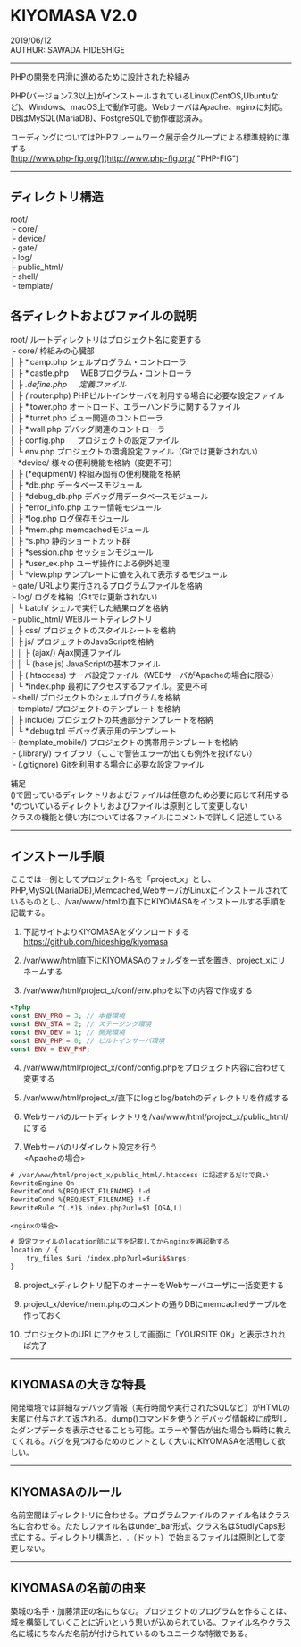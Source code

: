 # KIYOMASA V2.0
2019/06/12  
AUTHUR: SAWADA HIDESHIGE

--------------------------------------------------------------------------------
PHPの開発を円滑に進めるために設計された枠組み

PHP(バージョン7.3以上)がインストールされているLinux(CentOS,Ubuntuなど)、Windows、macOS上で動作可能。WebサーバはApache、nginxに対応。DBはMySQL(MariaDB)、PostgreSQLで動作確認済み。

コーディングについてはPHPフレームワーク展示会グループによる標準規約に準ずる  
[http://www.php-fig.org/](http://www.php-fig.org/ "PHP-FIG")

--------------------------------------------------------------------------------
## ディレクトリ構造

root/  
├ core/  
├ device/  
├ gate/  
├ log/  
├ public_html/  
├ shell/  
└ template/  

## 各ディレクトおよびファイルの説明

root/                  ルートディレクトリはプロジェクト名に変更する  
├ core/               枠組みの心臓部  
│ ├ *.camp.php       シェルプログラム・コントローラ  
│ ├ *.castle.php  　 WEBプログラム・コントローラ  
│ ├ *.define.php  　 定義ファイル  
│ ├ (*.router.php)   PHPビルトインサーバを利用する場合に必要な設定ファイル  
│ ├ *.tower.php      オートロード、エラーハンドラに関するファイル  
│ ├ *.turret.php     ビュー関連のコントローラ  
│ ├ *.wall.php       デバッグ関連のコントローラ  
│ ├ config.php    　 プロジェクトの設定ファイル  
│ └ env.php          プロジェクトの環境設定ファイル（Gitでは更新されない）  
├ *device/            様々の便利機能を格納（変更不可）  
│ ├ (*equipment/)    枠組み固有の便利機能を格納  
│ ├ *db.php          データベースモジュール  
│ ├ *debug_db.php    デバッグ用データベースモジュール  
│ ├ *error_info.php  エラー情報モジュール  
│ ├ *log.php         ログ保存モジュール  
│ ├ *mem.php         memcachedモジュール  
│ ├ *s.php           静的ショートカット群  
│ ├ *session.php     セッションモジュール  
│ ├ *user_ex.php     ユーザ操作による例外処理  
│ └ *view.php        テンプレートに値を入れて表示するモジュール  
├ gate/               URLより実行されるプログラムファイルを格納  
├ log/                ログを格納（Gitでは更新されない）  
│ └ batch/           シェルで実行した結果ログを格納  
├ public_html/        WEBルートディレクトリ  
│ ├ css/             プロジェクトのスタイルシートを格納  
│ ├ js/              プロジェクトのJavaScriptを格納  
│ │ ├ (ajax/)       Ajax関連ファイル  
│ │ └ (base.js)     JavaScriptの基本ファイル  
│ ├ (.htaccess)      サーバ設定ファイル（WEBサーバがApacheの場合に限る）  
│ └ *index.php       最初にアクセスするファイル。変更不可  
├ shell/              プロジェクトのシェルプログラムを格納  
├ template/           プロジェクトのテンプレートを格納  
│ ├ include/         プロジェクトの共通部分テンプレートを格納  
│ └ *.debug.tpl      デバッグ表示用のテンプレート  
├ (template_mobile/)  プロジェクトの携帯用テンプレートを格納  
├ (.library/)         ライブラリ（ここで警告エラーが出ても例外を投げない）  
└ (.gitignore)        Gitを利用する場合に必要な設定ファイル  

補足  
()で囲っているディレクトリおよびファイルは任意のため必要に応じて利用する  
*のついているディレクトリおよびファイルは原則として変更しない  
クラスの機能と使い方については各ファイルにコメントで詳しく記述している  

--------------------------------------------------------------------------------
## インストール手順

ここでは一例としてプロジェクト名を「project_x」とし、PHP,MySQL(MariaDB),Memcached,WebサーバがLinuxにインストールされているものとし、/var/www/htmlの直下にKIYOMASAをインストールする手順を記載する。

1. 下記サイトよりKIYOMASAをダウンロードする  
    https://github.com/hideshige/kiyomasa
 
2. /var/www/html直下にKIYOMASAのフォルダを一式を置き、project_xにリネームする

3. /var/www/html/project_x/conf/env.phpを以下の内容で作成する  
```php
<?php
const ENV_PRO = 3; // 本番環境
const ENV_STA = 2; // ステージング環境  
const ENV_DEV = 1; // 開発環境
const ENV_PHP = 0; // ビルトインサーバ環境
const ENV = ENV_PHP;
```

4. /var/www/html/project_x/conf/config.phpをプロジェクト内容に合わせて変更する

5. /var/www/html/project_x/直下にlogとlog/batchのディレクトリを作成する

6. Webサーバのルートディレクトリを/var/www/html/project_x/public_html/にする

7. Webサーバのリダイレクト設定を行う  
    <Apacheの場合>  
```html
# /var/www/html/project_x/public_html/.htaccess に記述するだけで良い  
RewriteEngine On
RewriteCond %{REQUEST_FILENAME} !-d
RewriteCond %{REQUEST_FILENAME} !-f
RewriteRule ^(.*)$ index.php?url=$1 [QSA,L]
```
    
    <nginxの場合>  
```html
# 設定ファイルのlocation部に以下を記載してからnginxを再起動する
location / {
    try_files $uri /index.php?url=$uri&$args;
}
```

8. project_xディレクトリ配下のオーナーをWebサーバユーザに一括変更する

9. project_x/device/mem.phpのコメントの通りDBにmemcachedテーブルを作っておく

10. プロジェクトのURLにアクセスして画面に「YOURSITE OK」と表示されれば完了

--------------------------------------------------------------------------------
## KIYOMASAの大きな特長

開発環境では詳細なデバッグ情報（実行時間や実行されたSQLなど）がHTMLの末尾に付与されて返される。dump()コマンドを使うとデバッグ情報枠に成型したダンプデータを表示させることも可能。エラーや警告が出た場合も瞬時に教えてくれる。バグを見つけるためのヒントとして大いにKIYOMASAを活用して欲しい。

--------------------------------------------------------------------------------
## KIYOMASAのルール

名前空間はディレクトリに合わせる。プログラムファイルのファイル名はクラス名に合わせる。ただしファイル名はunder_bar形式、クラス名はStudlyCaps形式にする。ディレクトリ構造と、.（ドット）で始まるファイルは原則として変更しない。

--------------------------------------------------------------------------------
## KIYOMASAの名前の由来
築城の名手・加藤清正の名にちなむ。プロジェクトのプログラムを作ることは、城を構築していくことに近いという思いが込められている。ファイル名やクラス名に城にちなんだ名前が付けられているのもユニークな特徴である。
